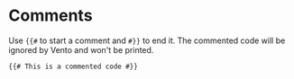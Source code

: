 # Comments

Use `{{#` to start a comment and `#}}` to end it. The commented code will be
ignored by Vento and won't be printed.

```vento
{{# This is a commented code #}}
```
